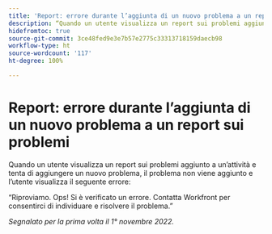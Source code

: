 ```yaml
---
title: 'Report: errore durante l’aggiunta di un nuovo problema a un report sui problemi'
description: “Quando un utente visualizza un report sui problemi aggiunto a un’attività e tenta di aggiungere un nuovo problema, il problema non viene aggiunto e l’utente visualizza un errore.”
hidefromtoc: true
source-git-commit: 3ce48fed9e3e7b57e2775c33313718159daecb98
workflow-type: ht
source-wordcount: '117'
ht-degree: 100%

---
```



# Report: errore durante l’aggiunta di un nuovo problema a un report sui problemi

Quando un utente visualizza un report sui problemi aggiunto a un’attività e tenta di aggiungere un nuovo problema, il problema non viene aggiunto e l’utente visualizza il seguente errore:

“Riproviamo. Ops! Si è verificato un errore. Contatta Workfront per consentirci di individuare e risolvere il problema.”

_Segnalato per la prima volta il 1° novembre 2022._

